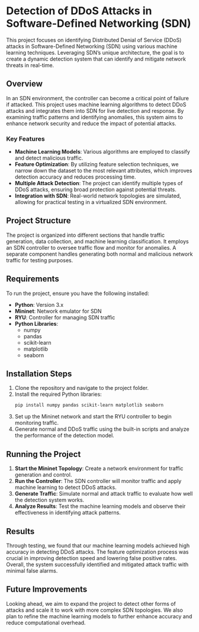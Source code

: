 
# Detection of DDoS Attacks in Software-Defined Networking (SDN)

This project focuses on identifying Distributed Denial of Service (DDoS) attacks in Software-Defined Networking (SDN) using various machine learning techniques. Leveraging SDN’s unique architecture, the goal is to create a dynamic detection system that can identify and mitigate network threats in real-time.

## Overview
In an SDN environment, the controller can become a critical point of failure if attacked. This project uses machine learning algorithms to detect DDoS attacks and integrates them into SDN for live detection and response. By examining traffic patterns and identifying anomalies, this system aims to enhance network security and reduce the impact of potential attacks.

### Key Features
- **Machine Learning Models**: Various algorithms are employed to classify and detect malicious traffic.
- **Feature Optimization**: By utilizing feature selection techniques, we narrow down the dataset to the most relevant attributes, which improves detection accuracy and reduces processing time.
- **Multiple Attack Detection**: The project can identify multiple types of DDoS attacks, ensuring broad protection against potential threats.
- **Integration with SDN**: Real-world network topologies are simulated, allowing for practical testing in a virtualized SDN environment.

## Project Structure
The project is organized into different sections that handle traffic generation, data collection, and machine learning classification. It employs an SDN controller to oversee traffic flow and monitor for anomalies. A separate component handles generating both normal and malicious network traffic for testing purposes.

## Requirements
To run the project, ensure you have the following installed:
- **Python**: Version 3.x
- **Mininet**: Network emulator for SDN
- **RYU**: Controller for managing SDN traffic
- **Python Libraries**: 
  - numpy
  - pandas
  - scikit-learn
  - matplotlib
  - seaborn

## Installation Steps
1. Clone the repository and navigate to the project folder.
2. Install the required Python libraries:
   ```bash
   pip install numpy pandas scikit-learn matplotlib seaborn
   ```
3. Set up the Mininet network and start the RYU controller to begin monitoring traffic.
4. Generate normal and DDoS traffic using the built-in scripts and analyze the performance of the detection model.

## Running the Project

1. **Start the Mininet Topology**: Create a network environment for traffic generation and control.
2. **Run the Controller**: The SDN controller will monitor traffic and apply machine learning to detect DDoS attacks.
3. **Generate Traffic**: Simulate normal and attack traffic to evaluate how well the detection system works.
4. **Analyze Results**: Test the machine learning models and observe their effectiveness in identifying attack patterns.

## Results
Through testing, we found that our machine learning models achieved high accuracy in detecting DDoS attacks. The feature optimization process was crucial in improving detection speed and lowering false positive rates. Overall, the system successfully identified and mitigated attack traffic with minimal false alarms.

## Future Improvements
Looking ahead, we aim to expand the project to detect other forms of attacks and scale it to work with more complex SDN topologies. We also plan to refine the machine learning models to further enhance accuracy and reduce computational overhead.
